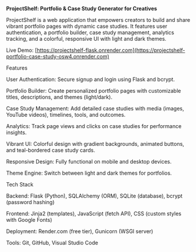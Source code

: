 **ProjectShelf: Portfolio & Case Study Generator for Creatives**

ProjectShelf is a web application that empowers creators to build and share vibrant portfolio pages with dynamic case studies. It features user authentication, a portfolio builder, case study management, analytics tracking, and a colorful, responsive UI with light and dark themes.

Live Demo: [https://projectshelf-flask.onrender.com](https://projectshelf-portfolio-case-study-osw4.onrender.com)


Features





User Authentication: Secure signup and login using Flask and bcrypt.



Portfolio Builder: Create personalized portfolio pages with customizable titles, descriptions, and themes (light/dark).



Case Study Management: Add detailed case studies with media (images, YouTube videos), timelines, tools, and outcomes.



Analytics: Track page views and clicks on case studies for performance insights.



Vibrant UI: Colorful design with gradient backgrounds, animated buttons, and teal-bordered case study cards.



Responsive Design: Fully functional on mobile and desktop devices.



Theme Engine: Switch between light and dark themes for portfolios.

Tech Stack





Backend: Flask (Python), SQLAlchemy (ORM), SQLite (database), bcrypt (password hashing)



Frontend: Jinja2 (templates), JavaScript (fetch API), CSS (custom styles with Google Fonts)



Deployment: Render.com (free tier), Gunicorn (WSGI server)



Tools: Git, GitHub, Visual Studio Code

